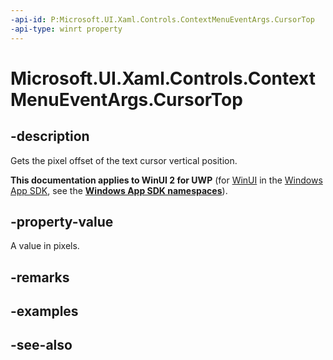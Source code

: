 ```yaml
---
-api-id: P:Microsoft.UI.Xaml.Controls.ContextMenuEventArgs.CursorTop
-api-type: winrt property
---
```


<!-- Property syntax
public double CursorTop { get; }
-->

# Microsoft.UI.Xaml.Controls.ContextMenuEventArgs.CursorTop

## -description
Gets the pixel offset of the text cursor vertical position.

**This documentation applies to WinUI 2 for UWP** (for [WinUI](/windows/apps/winui/winui3/) in the [Windows App SDK](/windows/apps/windows-app-sdk/), see the **[Windows App SDK namespaces](/windows/windows-app-sdk/api/winrt/)**).

## -property-value
A value in pixels.

## -remarks

## -examples

## -see-also
